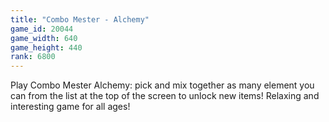 ```yaml
---
title: "Combo Mester - Alchemy"
game_id: 20044
game_width: 640
game_height: 440
rank: 6800
---
```

Play Combo Mester Alchemy: pick and mix together as many element you can from the list at the top of the screen to unlock new items! Relaxing and interesting game for all ages!